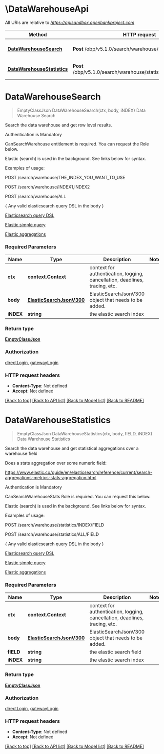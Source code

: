 # \DataWarehouseApi

All URIs are relative to *https://apisandbox.openbankproject.com*

Method | HTTP request | Description
------------- | ------------- | -------------
[**DataWarehouseSearch**](DataWarehouseApi.md#DataWarehouseSearch) | **Post** /obp/v5.1.0/search/warehouse/{INDEX} | Data Warehouse Search
[**DataWarehouseStatistics**](DataWarehouseApi.md#DataWarehouseStatistics) | **Post** /obp/v5.1.0/search/warehouse/statistics/{INDEX}/{FIELD} | Data Warehouse Statistics


# **DataWarehouseSearch**
> EmptyClassJson DataWarehouseSearch(ctx, body, iNDEX)
Data Warehouse Search

<p>Search the data warehouse and get row level results.</p><p>Authentication is Mandatory</p><p>CanSearchWarehouse entitlement is required. You can request the Role below.</p><p>Elastic (search) is used in the background. See links below for syntax.</p><p>Examples of usage:</p><p>POST /search/warehouse/THE_INDEX_YOU_WANT_TO_USE</p><p>POST /search/warehouse/INDEX1,INDEX2</p><p>POST /search/warehouse/ALL</p><p>{ Any valid elasticsearch query DSL in the body }</p><p><a href=\"https://www.elastic.co/guide/en/elasticsearch/reference/current/query-dsl.html\">Elasticsearch query DSL</a></p><p><a href=\"https://www.elastic.co/guide/en/elasticsearch/reference/6.2/search-request-body.html\">Elastic simple query</a></p><p><a href=\"https://www.elastic.co/guide/en/elasticsearch/reference/6.2/search-aggregations.html\">Elastic aggregations</a></p>

### Required Parameters

Name | Type | Description  | Notes
------------- | ------------- | ------------- | -------------
 **ctx** | **context.Context** | context for authentication, logging, cancellation, deadlines, tracing, etc.
  **body** | [**ElasticSearchJsonV300**](ElasticSearchJsonV300.md)| ElasticSearchJsonV300 object that needs to be added. | 
  **iNDEX** | **string**| the elastic search index | 

### Return type

[**EmptyClassJson**](EmptyClassJson.md)

### Authorization

[directLogin](../README.md#directLogin), [gatewayLogin](../README.md#gatewayLogin)

### HTTP request headers

 - **Content-Type**: Not defined
 - **Accept**: Not defined

[[Back to top]](#) [[Back to API list]](../README.md#documentation-for-api-endpoints) [[Back to Model list]](../README.md#documentation-for-models) [[Back to README]](../README.md)

# **DataWarehouseStatistics**
> EmptyClassJson DataWarehouseStatistics(ctx, body, fIELD, iNDEX)
Data Warehouse Statistics

<p>Search the data warehouse and get statistical aggregations over a warehouse field</p><p>Does a stats aggregation over some numeric field:</p><p><a href=\"https://www.elastic.co/guide/en/elasticsearch/reference/current/search-aggregations-metrics-stats-aggregation.html\">https://www.elastic.co/guide/en/elasticsearch/reference/current/search-aggregations-metrics-stats-aggregation.html</a></p><p>Authentication is Mandatory</p><p>CanSearchWarehouseStats Role is required. You can request this below.</p><p>Elastic (search) is used in the background. See links below for syntax.</p><p>Examples of usage:</p><p>POST /search/warehouse/statistics/INDEX/FIELD</p><p>POST /search/warehouse/statistics/ALL/FIELD</p><p>{ Any valid elasticsearch query DSL in the body }</p><p><a href=\"https://www.elastic.co/guide/en/elasticsearch/reference/current/query-dsl.html\">Elasticsearch query DSL</a></p><p><a href=\"https://www.elastic.co/guide/en/elasticsearch/reference/6.2/search-request-body.html\">Elastic simple query</a></p><p><a href=\"https://www.elastic.co/guide/en/elasticsearch/reference/6.2/search-aggregations.html\">Elastic aggregations</a></p>

### Required Parameters

Name | Type | Description  | Notes
------------- | ------------- | ------------- | -------------
 **ctx** | **context.Context** | context for authentication, logging, cancellation, deadlines, tracing, etc.
  **body** | [**ElasticSearchJsonV300**](ElasticSearchJsonV300.md)| ElasticSearchJsonV300 object that needs to be added. | 
  **fIELD** | **string**| the elastic search field | 
  **iNDEX** | **string**| the elastic search index | 

### Return type

[**EmptyClassJson**](EmptyClassJson.md)

### Authorization

[directLogin](../README.md#directLogin), [gatewayLogin](../README.md#gatewayLogin)

### HTTP request headers

 - **Content-Type**: Not defined
 - **Accept**: Not defined

[[Back to top]](#) [[Back to API list]](../README.md#documentation-for-api-endpoints) [[Back to Model list]](../README.md#documentation-for-models) [[Back to README]](../README.md)

